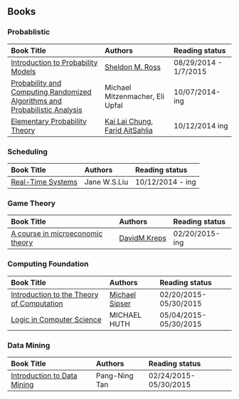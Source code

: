 Books
---

### Probablistic



| Book Title        | Authors           | Reading status  |
|:------------- |:-------------|:-----|
| [Introduction to Probability Models](./Introduction-to-Probability-Models)    | [Sheldon M. Ross](http://www.ieor.berkeley.edu/People/Faculty/ross.htm)|  08/29/2014 - 1/7/2015 |
|[Probability and Computing Randomized Algorithms and Probabilistic Analysis](./Probability-and-Computing)| Michael Mitzenmacher, Eli Upfal| 10/07/2014-ing| 
| [Elementary Probability Theory](./Elementary-Probability-Theory)| [Kai Lai Chung](http://www.math.ucsd.edu/~williams/chung/obit.html), [Farid AitSahlia](http://bear.warrington.ufl.edu/aitsahlia/)| 10/12/2014 ing|



### Scheduling
| Book Title        | Authors           | Reading status  |
|:------------- |:-------------|:-----|
| [Real-Time Systems](./Real-Time-System)    | Jane W.S.Liu|  10/12/2014 - ing |

### Game Theory
| Book Title        | Authors           | Reading status  |
|:------------- |:-------------|:-----|
|[A course in microeconomic theory](./A-Course-In-Microeconomic-Theory)| [DavidM.Kreps](http://www.gsb.stanford.edu/faculty-research/faculty/david-m-kreps)| 02/20/2015-ing |

### Computing Foundation
| Book Title        | Authors           | Reading status  |
|:------------- |:-------------|:-----|
|[Introduction to the Theory of Computation](Introduction-to-The-Theory-of-Computation)| [Michael Sipser](http://www-math.mit.edu/~sipser/) | 02/20/2015- 05/30/2015| 
|[Logic in Computer Science](./Logic_in_Computer_Science)| MICHAEL HUTH| 05/04/2015- 05/30/2015|

### Data Mining
| Book Title        | Authors           | Reading status  |
|:------------- |:-------------|:-----|
|[Introduction to Data Mining](Introduction-to-Data-Mining)| Pang-Ning Tan| 02/24/2015- 05/30/2015|
